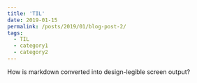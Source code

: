 ```yaml
---
title: 'TIL'
date: 2019-01-15
permalink: /posts/2019/01/blog-post-2/
tags:
  - TIL
  - category1
  - category2
---
```


How is markdown converted into design-legible screen output?
